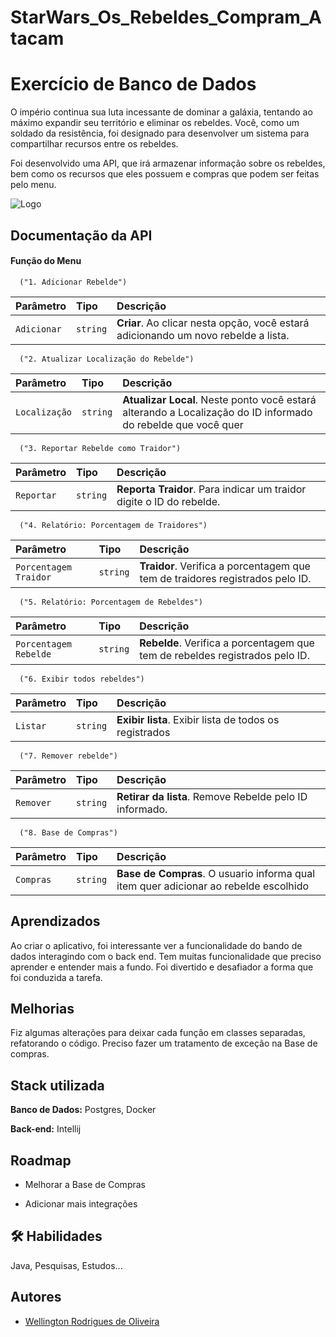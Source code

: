 # StarWars_Os_Rebeldes_Compram_Atacam

# Exercício de Banco de Dados

O império continua sua luta incessante de dominar a galáxia, tentando ao máximo expandir seu território e eliminar os rebeldes.
Você, como um soldado da resistência, foi designado para desenvolver um sistema para compartilhar recursos entre os rebeldes.

Foi desenvolvido uma API, que irá armazenar informação sobre os rebeldes, bem como os recursos que eles possuem e compras que podem ser feitas pelo menu.



![Logo](https://wallpaperaccess.com/full/1265077.jpg)


## Documentação da API

#### Função do Menu

```http
  ("1. Adicionar Rebelde")
```

| Parâmetro   | Tipo       | Descrição                           |
| :---------- | :--------- | :---------------------------------- |
| `Adicionar` | `string` | **Criar**. Ao clicar nesta opção, você estará adicionando um novo rebelde a lista. |



```http
  ("2. Atualizar Localização do Rebelde")
```

| Parâmetro   | Tipo       | Descrição                                   |
| :---------- | :--------- | :------------------------------------------ |
| `Localização`      | `string` | **Atualizar Local**. Neste ponto você estará alterando a Localização do ID informado do rebelde que você quer |



```http
  ("3. Reportar Rebelde como Traidor")
```

| Parâmetro   | Tipo       | Descrição                           |
| :---------- | :--------- | :---------------------------------- |
| `Reportar` | `string` | **Reporta Traidor**. Para indicar um traidor digite o ID do rebelde. |



```http
  ("4. Relatório: Porcentagem de Traidores")
```

| Parâmetro   | Tipo       | Descrição                                   |
| :---------- | :--------- | :------------------------------------------ |
| `Porcentagem Traidor`      | `string` | **Traidor**. Verifica a porcentagem que tem de traidores registrados pelo ID. |



```http
  ("5. Relatório: Porcentagem de Rebeldes")
```

| Parâmetro   | Tipo       | Descrição                           |
| :---------- | :--------- | :---------------------------------- |
| `Porcentagem Rebelde` | `string` | **Rebelde**. Verifica a porcentagem que tem de rebeldes registrados pelo ID. |


```http
  ("6. Exibir todos rebeldes")
```

| Parâmetro   | Tipo       | Descrição                                   |
| :---------- | :--------- | :------------------------------------------ |
| `Listar`      | `string` | **Exibir lista**. Exibir lista de todos os registrados |


```http
  ("7. Remover rebelde")
```

| Parâmetro   | Tipo       | Descrição                           |
| :---------- | :--------- | :---------------------------------- |
| `Remover` | `string` | **Retirar da lista**. Remove Rebelde pelo ID informado. |



```http
  ("8. Base de Compras")
```

| Parâmetro   | Tipo       | Descrição                                   |
| :---------- | :--------- | :------------------------------------------ |
| `Compras`      | `string` | **Base de Compras**. O usuario informa qual item quer adicionar ao rebelde escolhido |

## Aprendizados

Ao criar o aplicativo, foi interessante ver a funcionalidade do bando de dados interagindo com o back end. Tem muitas funcionalidade que preciso aprender e entender mais a fundo. Foi divertido e desafiador a forma que foi conduzida a tarefa.


## Melhorias

Fiz algumas alterações para deixar cada função em classes separadas, refatorando o código. Preciso fazer um tratamento de exceção na Base de compras.
## Stack utilizada

**Banco de Dados:** Postgres, Docker

**Back-end:** Intellij


## Roadmap

- Melhorar a Base de Compras

- Adicionar mais integrações


## 🛠 Habilidades
Java, Pesquisas, Estudos...


## Autores

- [Wellington Rodrigues de Oliveira](https://www.github.com/WellZup)

 
